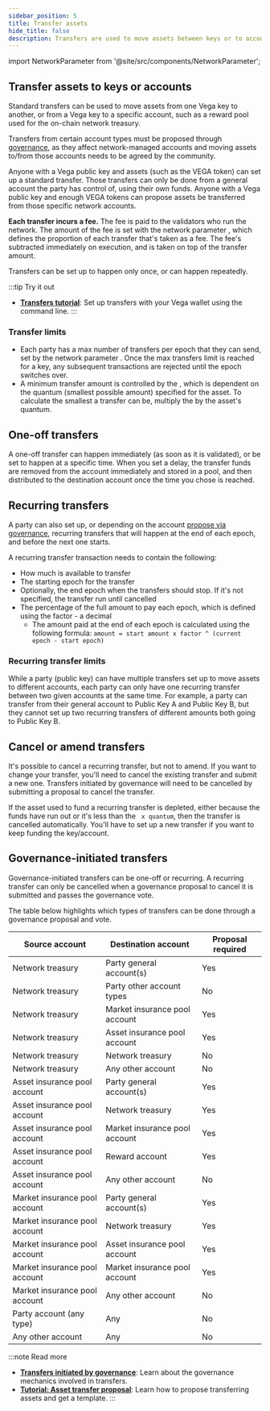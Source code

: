 ```yaml
---
sidebar_position: 5
title: Transfer assets
hide_title: false
description: Transfers are used to move assets between keys or to accounts.
---
```


import NetworkParameter from '@site/src/components/NetworkParameter';

## Transfer assets to keys or accounts
Standard transfers can be used to move assets from one Vega key to another, or from a Vega key to a specific account, such as a reward pool used for the on-chain network treasury.

Transfers from certain account types must be proposed through [governance](#governance-initiated-transfers), as they affect network-managed accounts and moving assets to/from those accounts needs to be agreed by the community.

Anyone with a Vega public key and assets (such as the VEGA token) can set up a standard transfer. Those transfers can only be done from a general account the party has control of, using their own funds. Anyone with a Vega public key and enough VEGA tokens can propose assets be transferred from those specific network accounts.

**Each transfer incurs a fee.** The fee is paid to the validators who run the network. The amount of the fee is set with the network parameter <NetworkParameter frontMatter={frontMatter} param="transfer.fee.factor" />, which defines the proportion of each transfer that's taken as a fee. The fee's subtracted immediately on execution, and is taken on top of the transfer amount.

Transfers can be set up to happen only once, or can happen repeatedly.

:::tip Try it out
* **[Transfers tutorial](../../tutorials/assets-tokens/transferring-assets.md)**: Set up transfers with your Vega wallet using the command line.
:::

### Transfer limits
* Each party has a max number of transfers per epoch that they can send, set by the network parameter <NetworkParameter frontMatter={frontMatter} param="spam.protection.maxUserTransfersPerEpoch" />. Once the max transfers limit is reached for a key, any subsequent transactions are rejected until the epoch switches over.
* A minimum transfer amount is controlled by the <NetworkParameter frontMatter={frontMatter} param="transfer.minTransferQuantumMultiple" />, which is dependent on the quantum (smallest possible amount) specified for the asset. To calculate the smallest a transfer can be, multiply the <NetworkParameter frontMatter={frontMatter} param="transfer.minTransferQuantumMultiple" hideValue={true} /> by the asset's quantum.

## One-off transfers
A one-off transfer can happen immediately (as soon as it is validated), or be set to happen at a specific time. When you set a delay, the transfer funds are removed from the account immediately and stored in a pool, and then distributed to the destination account once the time you chose is reached.

## Recurring transfers
A party can also set up, or depending on the account [propose via governance](#governance-initiated-transfers), recurring transfers that will happen at the end of each epoch, and before the next one starts.

A recurring transfer transaction needs to contain the following:
* How much is available to transfer
* The starting epoch for the transfer
* Optionally, the end epoch when the transfers should stop. If it's not specified, the transfer run until cancelled
* The percentage of the full amount to pay each epoch, which is defined using the factor - a decimal
  - The amount paid at the end of each epoch is calculated using the following formula: `amount = start amount x factor ^ (current epoch - start epoch)`

### Recurring transfer limits
While a party (public key) can have multiple transfers set up to move assets to different accounts, each party can only have one recurring transfer between two given accounts at the same time. For example, a party can transfer from their general account to Public Key A and Public Key B, but they cannot set up two recurring transfers of different amounts both going to Public Key B.

## Cancel or amend transfers
It's possible to cancel a recurring transfer, but not to amend. If you want to change your transfer, you'll need to cancel the existing transfer and submit a new one. Transfers initiated by governance will need to be cancelled by submitting a proposal to cancel the transfer.

If the asset used to fund a recurring transfer is depleted, either because the funds have run out or it's less than the <NetworkParameter frontMatter={frontMatter} param="transfer.minTransferQuantumMultiple" />` x quantum`, then the transfer is cancelled automatically. You'll have to set up a new transfer if you want to keep funding the key/account.

## Governance-initiated transfers
Governance-initiated transfers can be one-off or recurring. A recurring transfer can only be cancelled when a governance proposal to cancel it is submitted and passes the governance vote.

The table below highlights which types of transfers can be done through a governance proposal and vote.

| Source account | Destination account | Proposal required |
| --- | --- | --- |
| Network treasury | Party general account(s) | Yes |
| Network treasury | Party other account types | No |
| Network treasury | Market insurance pool account | Yes |
| Network treasury | Asset insurance pool account | Yes |
| Network treasury | Network treasury | No  |
| Network treasury | Any other account | No |
| Asset insurance pool account | Party general account(s) | Yes  |
| Asset insurance pool account | Network treasury | Yes  |
| Asset insurance pool account | Market insurance pool account | Yes |
| Asset insurance pool account | Reward account | Yes |
| Asset insurance pool account | Any other account | No |
| Market insurance pool account | Party general account(s) | Yes  |
| Market insurance pool account | Network treasury | Yes  |
| Market insurance pool account | Asset insurance pool account | Yes |
| Market insurance pool account | Market insurance pool account | Yes |
| Market insurance pool account | Any other account | No |
| Party account (any type) | Any | No |
| Any other account | Any | No |

:::note Read more
* **[Transfers initiated by governance](../governance.md#transferring-assets)**: Learn about the governance mechanics involved in transfers.
* **[Tutorial: Asset transfer proposal](../tutorials/proposals/asset-transfer-proposal.md)**: Learn how to propose transferring assets and get a template.
:::